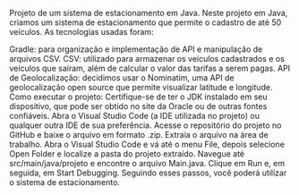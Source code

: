 Projeto de um sistema de estacionamento em Java. Neste projeto em Java, criamos um sistema de estacionamento que permite o cadastro de até 50 veículos. As tecnologias usadas foram:

Gradle: para organização e implementação de API e manipulação de arquivos CSV. CSV: utilizado para armazenar os veículos cadastrados e os veículos que saíram, além de calcular o valor das tarifas a serem pagas. API de Geolocalização: decidimos usar o Nominatim, uma API de geolocalização open source que permite visualizar latitude e longitude. Como executar o projeto: Certifique-se de ter o JDK instalado em seu dispositivo, que pode ser obtido no site da Oracle ou de outras fontes confiáveis. Abra o Visual Studio Code (a IDE utilizada no projeto) ou qualquer outra IDE de sua preferência. Acesse o repositório do projeto no GitHub e baixe o arquivo em formato .zip. Extraia o arquivo na área de trabalho. Abra o Visual Studio Code e vá até o menu File, depois selecione Open Folder e localize a pasta do projeto extraído. Navegue até src/main/java/projeto e encontre o arquivo Main.java. Clique em Run e, em seguida, em Start Debugging. Seguindo esses passos, você poderá utilizar o sistema de estacionamento.
